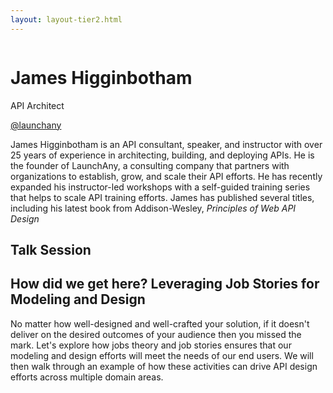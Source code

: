 ```yaml
---
layout: layout-tier2.html
---
```

<div class="container section featured-speaker">
   <div class="row">
     <div class="col-xs-12 col-sm-2 new-img-container">
       <img class="new-speaker-page-img james-higginbotham" />
       </div>
     <div class="col-xs-12 col-sm-10 copy-container">
       <h1 class="speaker-header">James Higginbotham</h1>
       <span class="speaker-subtitle">API Architect</span>
       <p><a class="speaker-handle" href="https://twitter.com/launchany" target="_blank">@launchany</a></p>
       <p>James Higginbotham is an API consultant, speaker, and instructor with over 25 years of experience in architecting, building, and deploying APIs. He is the founder of LaunchAny, a consulting company that partners with organizations to establish, grow, and scale their API efforts. He has recently expanded his instructor-led workshops with a self-guided training series that helps to scale API training efforts. James has published several titles, including his latest book from Addison-Wesley, <em>Principles of Web API Design</em></p>
       <h2>Talk Session</h2>
        <h2 class="gold">How did we get here? Leveraging Job Stories for Modeling and Design</h2>
       <p>No matter how well-designed and well-crafted your solution, if it doesn't deliver on the desired outcomes of your audience then you missed the mark. Let's explore how jobs theory and job stories ensures that our modeling and design efforts will meet the needs of our end users. We will then walk through an example of how these activities can drive API design efforts across multiple domain areas.</p>
     </div>
   </div>
 </div>
